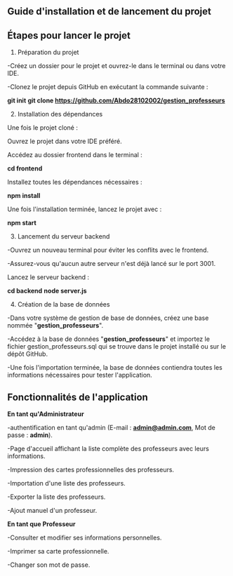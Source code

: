 ## Guide d'installation et de lancement du projet

## Étapes pour lancer le projet

1. Préparation du projet

-Créez un dossier pour le projet et ouvrez-le dans le terminal ou dans votre IDE.

-Clonez le projet depuis GitHub en exécutant la commande suivante :

**git init**
**git clone https://github.com/Abdo28102002/gestion_professeurs**

2. Installation des dépendances

Une fois le projet cloné :

Ouvrez le projet dans votre IDE préféré.

Accédez au dossier frontend dans le terminal :

**cd frontend**

Installez toutes les dépendances nécessaires :

**npm install**

Une fois l'installation terminée, lancez le projet avec :

**npm start**

3. Lancement du serveur backend

-Ouvrez un nouveau terminal pour éviter les conflits avec le frontend.

-Assurez-vous qu'aucun autre serveur n'est déjà lancé sur le port 3001.

Lancez le serveur backend :

**cd backend**
**node server.js**

4. Création de la base de données

-Dans votre système de gestion de base de données, créez une base nommée "**gestion_professeurs**".

-Accédez à la base de données "**gestion_professeurs**" et importez le fichier gestion_professeurs.sql qui se trouve dans le projet installé ou sur le dépôt GitHub.

-Une fois l'importation terminée, la base de données contiendra toutes les informations nécessaires pour tester l'application.

## Fonctionnalités de l'application

**En tant qu'Administrateur**

-authentification  en tant qu'admin (E-mail : **admin@admin.com**, Mot de passe : **admin**).

-Page d'accueil affichant la liste complète des professeurs avec leurs informations.

-Impression des cartes professionnelles des professeurs.

-Importation d'une liste des professeurs.

-Exporter la  liste des professeurs.

-Ajout manuel d'un professeur.

**En tant que Professeur**

-Consulter et modifier ses informations personnelles.

-Imprimer sa carte professionnelle.

-Changer son mot de passe.

